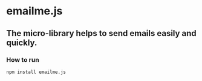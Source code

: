 # emailme.js

## The micro-library helps to send emails easily and quickly.

### How to run

```
npm install emailme.js
```
